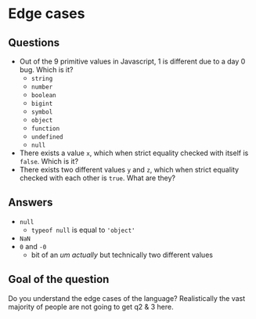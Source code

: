 # Edge cases

## Questions

- Out of the 9 primitive values in Javascript, 1 is different due to a day 0 bug. Which is it?
  - `string`
  - `number`
  - `boolean`
  - `bigint`
  - `symbol`
  - `object`
  - `function`
  - `undefined`
  - `null`
- There exists a value `x`, which when strict equality checked with itself is `false`. Which is it?
- There exists two different values `y` and `z`, which when strict equality checked with each other is `true`. What are they?

## Answers

- `null`
  - `typeof null` is equal to `'object'`
- `NaN`
- `0` and `-0`
  - bit of an _um actually_ but technically two different values

## Goal of the question

Do you understand the edge cases of the language? Realistically the vast majority of people are not going to get q2 & 3 here.
